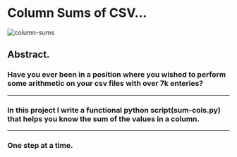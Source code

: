 # Column Sums of CSV...

![column-sums](https://github.com/belisky/DevOps_Portfolio/assets/61013338/9a584d5c-59f3-47b3-bf4a-7dfb78c802f9)
## Abstract.


### Have you ever been in a position where you wished to perform some arithmetic on your csv files with over 7k enteries?

---

### In this project I write a functional python script(sum-cols.py) that helps you know the sum of the values in a column.

---

### One step at a time.
